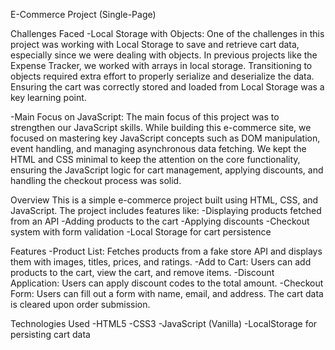 E-Commerce Project (Single-Page)

Challenges Faced
-Local Storage with Objects: 
  One of the challenges in this project was working with Local Storage to save and retrieve cart data, 
  especially since we were dealing with objects. In previous projects like the Expense Tracker, we worked with arrays in local storage. 
  Transitioning to objects required extra effort to properly serialize and deserialize the data. Ensuring the cart was correctly stored and 
  loaded from Local Storage was a key learning point.
  
-Main Focus on JavaScript: 
  The main focus of this project was to strengthen our JavaScript skills. While building this e-commerce site, we focused on mastering key JavaScript concepts 
  such as DOM manipulation, event handling, and managing asynchronous data fetching. We kept the HTML and CSS minimal to keep the attention on the core functionality, 
  ensuring the JavaScript logic for cart management, applying discounts, and handling the checkout process was solid.


Overview
This is a simple e-commerce project built using HTML, CSS, and JavaScript. The project includes features like:
-Displaying products fetched from an API
-Adding products to the cart
-Applying discounts
-Checkout system with form validation
-Local Storage for cart persistence

Features
-Product List: Fetches products from a fake store API and displays them with images, titles, prices, and ratings.
-Add to Cart: Users can add products to the cart, view the cart, and remove items.
-Discount Application: Users can apply discount codes to the total amount.
-Checkout Form: Users can fill out a form with name, email, and address. The cart data is cleared upon order submission.

Technologies Used
-HTML5
-CSS3
-JavaScript (Vanilla)
-LocalStorage for persisting cart data
